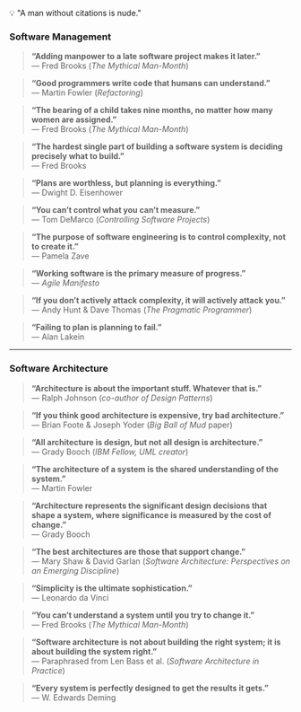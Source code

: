 💡 "A man without citations is nude."

### Software Management

> **“Adding manpower to a late software project makes it later.”**  
> — Fred Brooks (*The Mythical Man-Month*)

> **“Good programmers write code that humans can understand.”**  
> — Martin Fowler (*Refactoring*)

> **“The bearing of a child takes nine months, no matter how many women are assigned.”**  
> — Fred Brooks (*The Mythical Man-Month*)

> **“The hardest single part of building a software system is deciding precisely what to build.”**  
> — Fred Brooks

> **“Plans are worthless, but planning is everything.”**  
> — Dwight D. Eisenhower

> **“You can’t control what you can’t measure.”**  
> — Tom DeMarco (*Controlling Software Projects*)

> **“The purpose of software engineering is to control complexity, not to create it.”**  
> — Pamela Zave

> **“Working software is the primary measure of progress.”**  
> — *Agile Manifesto*

> **“If you don’t actively attack complexity, it will actively attack you.”**  
> — Andy Hunt & Dave Thomas (*The Pragmatic Programmer*)

> **“Failing to plan is planning to fail.”**  
> — Alan Lakein

---

### Software Architecture

> **“Architecture is about the important stuff. Whatever that is.”**  
> — Ralph Johnson (*co-author of Design Patterns*)

> **“If you think good architecture is expensive, try bad architecture.”**  
> — Brian Foote & Joseph Yoder (*Big Ball of Mud* paper)

> **“All architecture is design, but not all design is architecture.”**  
> — Grady Booch (*IBM Fellow, UML creator*)

> **“The architecture of a system is the shared understanding of the system.”**  
> — Martin Fowler

> **“Architecture represents the significant design decisions that shape a system, where significance is measured by the cost of change.”**  
> — Grady Booch

> **“The best architectures are those that support change.”**  
> — Mary Shaw & David Garlan (*Software Architecture: Perspectives on an Emerging Discipline*)

> **“Simplicity is the ultimate sophistication.”**  
> — Leonardo da Vinci

> **“You can’t understand a system until you try to change it.”**  
> — Fred Brooks (*The Mythical Man-Month*)

> **“Software architecture is not about building the right system; it is about building the system right.”**  
> — Paraphrased from Len Bass et al. (*Software Architecture in Practice*)

> **“Every system is perfectly designed to get the results it gets.”**  
> — W. Edwards Deming
